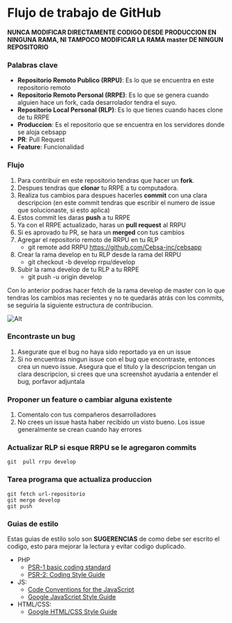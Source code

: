 # Flujo de trabajo de GitHub

**NUNCA MODIFICAR DIRECTAMENTE CODIGO DESDE PRODUCCION EN NINGUNA RAMA, NI TAMPOCO MODIFICAR LA RAMA master DE NINGUN REPOSITORIO**

### Palabras clave

* **Repositorio Remoto Publico (RRPU)**: Es lo que se encuentra en este repositorio remoto
* **Repositorio Remoto Personal (RRPE)**: Es lo que se genera cuando alguien hace un fork, cada desarrolador tendra el suyo.
* **Repositorio Local Personal (RLP)**: Es lo que tienes cuando haces clone de tu RRPE
* **Produccion**: Es el repositorio que se encuentra en los servidores donde se aloja cebsapp
* **PR**: Pull Request
* **Feature**: Funcionalidad

### Flujo

1. Para contribuir en este repositorio tendras que hacer un **fork**.
2. Despues tendras que **clonar** tu RRPE a tu computadora.
3. Realiza tus cambios para despues hacerles **commit** con una clara descripcion (en este commit tendras que escribir el numero de issue que solucionaste, si esto aplica)
4. Estos commit les daras **push** a tu RRPE
5. Ya con el RRPE actualizado, haras un **pull request** al RRPU
6. Si es aprovado tu PR, se hara un **merged** con tus cambios
7. Agregar el repositorio remoto de RRPU en tu RLP
   * git remote add RRPU https://github.com/Cebsa-inc/cebsapp
8. Crear la rama develop en tu RLP desde la rama del RRPU
   * git checkout -b develop rrpu/develop
9. Subir la rama develop de tu RLP a tu RRPE
   * git push -u origin develop

Con lo anterior podras hacer fetch de la rama develop de master con lo que tendras los cambios mas recientes y no te quedarás atrás con los commits, se seguiria la siguiente estructura de contribucion.

![Alt](https://i.stack.imgur.com/Lx7do.png)

### Encontraste un bug

1. Asegurate que el bug no haya sido reportado ya en un issue
2. Si no encuentras ningun issue con el bug que encontraste, entonces crea un nuevo issue. Asegura que el titulo y la descripcion tengan un clara descripcion, si crees que una screenshot ayudaria a entender el bug, porfavor adjuntala

### Proponer un feature o cambiar alguna existente

1. Comentalo con tus compañeros desarrolladores
2. No crees un issue hasta haber recibido un visto bueno. Los issue generalmente se crean cuando hay errores

### Actualizar RLP si esque RRPU se le agregaron commits

    git  pull rrpu develop

### Tarea programa que actualiza produccion

    git fetch url-repositorio
    git merge develop
    git push

### Guias de estilo

Estas guias de estilo solo son **SUGERENCIAS** de como debe ser escrito el codigo, esto para mejorar la lectura y evitar codigo duplicado.

* PHP
  * [PSR-1 basic coding standard](https://github.com/php-fig/fig-standards/blob/master/accepted/PSR-1-basic-coding-standard.md)
  * [PSR-2: Coding Style Guide](https://www.php-fig.org/psr/psr-2/)
* JS:
  * [Code Conventions for the JavaScript ](https://www.crockford.com/code.html)
  * [Google JavaScript Style Guide](https://google.github.io/styleguide/javascriptguide.xml)
* HTML/CSS:
  * [Google HTML/CSS Style Guide](https://google.github.io/styleguide/htmlcssguide.html)
